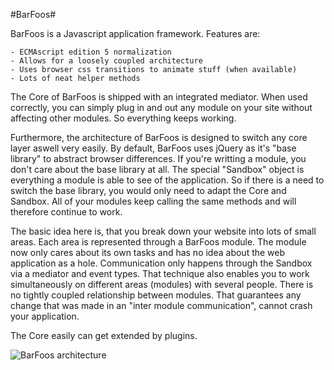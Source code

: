 #BarFoos#

BarFoos is a Javascript application framework. Features are:

    - ECMAscript edition 5 normalization
    - Allows for a loosely coupled architecture
    - Uses browser css transitions to animate stuff (when available)
    - Lots of neat helper methods

The Core of BarFoos is shipped with an integrated mediator. When used 
correctly, you can simply plug in and out any module on your site 
without affecting other modules. So everything keeps working.

Furthermore, the architecture of BarFoos is designed to switch any core 
layer aswell very easily. By default, BarFoos uses jQuery as it's "base 
library" to abstract browser differences. If you're writting a module, 
you don't care about the base library at all. The special "Sandbox" 
object is everything a module is able to see of the application. So if 
there is a need to switch the base library, you would only need to adapt 
the Core and Sandbox. All of your modules keep calling the same methods and will
therefore continue to work.

The basic idea here is, that you break down your website into lots of small
areas. Each area is represented through a BarFoos module. The module now
only cares about its own tasks and has no idea about the web application as
a hole. Communication only happens through the Sandbox via a mediator and
event types. That technique also enables you to work simultaneously on
different areas (modules) with several people. There is no tightly coupled
relationship between modules. That guarantees any change that was made in
an "inter module communication", cannot crash your application.

The Core easily can get extended by plugins.

![BarFoos architecture](http://www.typeofnan.com/img/architecture.jpg "BarFoos architecture")
